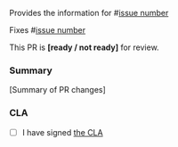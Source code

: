 Provides the information for #[issue number](https://github.com/smartdevicelink/sdl_core/issues/nnnn)

Fixes #[issue number](https://github.com/smartdevicelink/sdl_hmi_integration_guidelines/issues/nnnn)

This PR is **[ready / not ready]** for review.

### Summary
[Summary of PR changes]

### CLA
- [ ] I have signed [the CLA](https://docs.google.com/forms/d/e/1FAIpQLSdsgJY33VByaX482zHzi-xUm49JNnmuJOyAM6uegPQ2LXYVfA/viewform)
